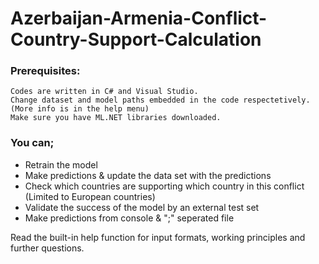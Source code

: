 # Azerbaijan-Armenia-Conflict-Country-Support-Calculation

### Prerequisites:

```
Codes are written in C# and Visual Studio.
Change dataset and model paths embedded in the code respectetively. (More info is in the help menu)
Make sure you have ML.NET libraries downloaded.
```

### You can;
- Retrain the model
- Make predictions & update the data set with the predictions
- Check which countries are supporting which country in this conflict (Limited to European countries)
- Validate the success of the model by an external test set
- Make predictions from console & ";" seperated file


Read the built-in help function for input formats, working principles and further questions.
